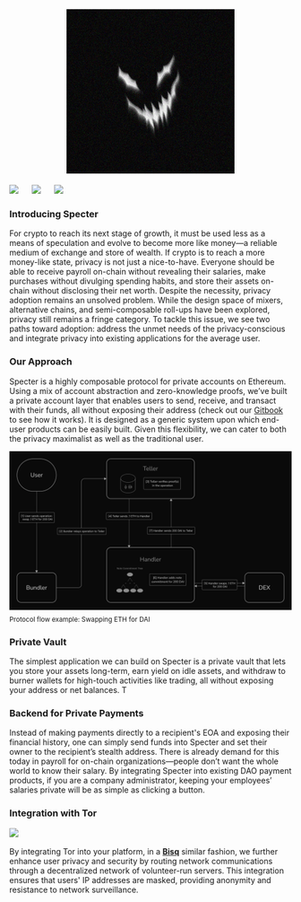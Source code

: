 <div align="center">
  <img
    alt="Specter Logo"
    src="./img/specter.png"
  />
</div>

<br>

<div>
  <a href="https://specter-eth.neocities.org/" target="_blank" style="display: inline-block; margin-right: 20px;"><img src="https://img.shields.io/badge/Website-black" /></a>
  <a href="https://specter-eth.gitbook.io/specter" target="_blank" style="display: inline-block; margin-right: 20px;"><img src="https://img.shields.io/badge/Gitbook-black" /></a>
  <a href="https://twitter.com/eth_specter" target="_blank" style="display: inline-block;"><img src="https://img.shields.io/twitter/follow/eth_specter" /></a>
</div>

### Introducing Specter

For crypto to reach its next stage of growth, it must be used less as a means of speculation and
evolve to become more like money—a reliable medium of exchange and store of wealth.
If crypto is to reach a more money-like state, privacy is not just a nice-to-have. Everyone
should be able to receive payroll on-chain without revealing their salaries, make purchases
without divulging spending habits, and store their assets on-chain without disclosing their net
worth.
Despite the necessity, privacy adoption remains an unsolved problem. While the design space
of mixers, alternative chains, and semi-composable roll-ups have been explored, privacy still
remains a fringe category. To tackle this issue, we see two paths toward adoption: address the
unmet needs of the privacy-conscious and integrate privacy into existing applications for the
average user.

### Our Approach

Specter is a highly composable protocol for private accounts on Ethereum. Using a mix of
account abstraction and zero-knowledge proofs, we’ve built a private account layer that
enables users to send, receive, and transact with their funds, all without exposing their
address (check out our [Gitbook](https://specter-eth.gitbook.io/specter) to see how it works). It is designed as a generic system upon
which end-user products can be easily built. Given this flexibility, we can cater to both the
privacy maximalist as well as the traditional user.

<img src="./img/Anonymous Dex Swap.png" alt="Protocol flow example: Swapping ETH for DAI">
<sub>Protocol flow example: Swapping ETH for DAI</sub>

### Private Vault

The simplest application we can build on Specter is a private vault that lets you store your
assets long-term, earn yield on idle assets, and withdraw to burner wallets for high-touch
activities like trading, all without exposing your address or net balances. T

### Backend for Private Payments

Instead of making payments directly to a recipient's EOA and exposing their financial history,
one can simply send funds into Specter and set their owner to the recipient’s stealth address.
There is already demand for this today in payroll for on-chain organizations—people don’t
want the whole world to know their salary. By integrating Specter into existing DAO payment
products, if you are a company administrator, keeping your employees’ salaries private will
be as simple as clicking a button.

### Integration with Tor

<p>
  <a href="https://www.torproject.org/" target="_blank">
    <img src="https://img.shields.io/badge/Tor_Project-purple" />
  </a>
</p>

By integrating Tor into your platform, in a **[Bisq](https://bisq.network/)** similar fashion, we further enhance user privacy and security by routing network communications through a decentralized network of volunteer-run servers. This integration ensures that users' IP addresses are masked, providing anonymity and resistance to network surveillance.

